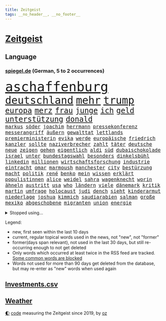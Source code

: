 ```yaml
---
title: Zeitgeist
tags: __no_header__, __no_footer__
---
```


# [Zeitgeist](https://oliz.io/zeitgeist/)

## Language

<h3><a href="https://www.spiegel.de" target="_blank">spiegel.de</a> (German, 5 to 2 occurrences)</h3>
<p style="font-family:monospace">
<span style="font-size:32pt"><a href="news_links.html#aschaffenburg" class="new">aschaffenburg</a></span>
<br>
<span style="font-size:25pt"><a href="news_links.html#deutschland" class="current">deutschland</a></span>
<span style="font-size:25pt"><a href="news_links.html#mehr" class="current">mehr</a></span>
<span style="font-size:25pt"><a href="news_links.html#trump" class="current">trump</a></span>
<br>
<span style="font-size:18pt"><a href="news_links.html#europa" class="current">europa</a></span>
<span style="font-size:18pt"><a href="news_links.html#merz" class="current">merz</a></span>
<span style="font-size:18pt"><a href="news_links.html#frau" class="current">frau</a></span>
<span style="font-size:18pt"><a href="news_links.html#junge" class="current">junge</a></span>
<span style="font-size:18pt"><a href="news_links.html#ich" class="current">ich</a></span>
<span style="font-size:18pt"><a href="news_links.html#geld" class="current">geld</a></span>
<span style="font-size:18pt"><a href="news_links.html#unterstützung" class="current">unterstützung</a></span>
<span style="font-size:18pt"><a href="news_links.html#donald" class="current">donald</a></span>
<br>
<span style="font-size:12pt"><a href="news_links.html#markus" class="current">markus</a></span>
<span style="font-size:12pt"><a href="news_links.html#söder" class="current">söder</a></span>
<span style="font-size:12pt"><a href="news_links.html#joachim" class="current">joachim</a></span>
<span style="font-size:12pt"><a href="news_links.html#herrmann" class="current">herrmann</a></span>
<span style="font-size:12pt"><a href="news_links.html#pressekonferenz" class="current">pressekonferenz</a></span>
<span style="font-size:12pt"><a href="news_links.html#messerangriff" class="current">messerangriff</a></span>
<span style="font-size:12pt"><a href="news_links.html#äußern" class="current">äußern</a></span>
<span style="font-size:12pt"><a href="news_links.html#gewalttat" class="current">gewalttat</a></span>
<span style="font-size:12pt"><a href="news_links.html#lettlands" class="new">lettlands</a></span>
<span style="font-size:12pt"><a href="news_links.html#premierministerin" class="current">premierministerin</a></span>
<span style="font-size:12pt"><a href="news_links.html#evika" class="new">evika</a></span>
<span style="font-size:12pt"><a href="news_links.html#werde" class="current">werde</a></span>
<span style="font-size:12pt"><a href="news_links.html#europäische" class="current">europäische</a></span>
<span style="font-size:12pt"><a href="news_links.html#friedrich" class="current">friedrich</a></span>
<span style="font-size:12pt"><a href="news_links.html#kanzler" class="current">kanzler</a></span>
<span style="font-size:12pt"><a href="news_links.html#sollte" class="current">sollte</a></span>
<span style="font-size:12pt"><a href="news_links.html#naziverbrecher" class="new">naziverbrecher</a></span>
<span style="font-size:12pt"><a href="news_links.html#zahlt" class="current">zahlt</a></span>
<span style="font-size:12pt"><a href="news_links.html#täter" class="current">täter</a></span>
<span style="font-size:12pt"><a href="news_links.html#deutsche" class="current">deutsche</a></span>
<span style="font-size:12pt"><a href="news_links.html#neue" class="current">neue</a></span>
<span style="font-size:12pt"><a href="news_links.html#zeigen" class="current">zeigen</a></span>
<span style="font-size:12pt"><a href="news_links.html#gehen" class="current">gehen</a></span>
<span style="font-size:12pt"><a href="news_links.html#eigentlich" class="current">eigentlich</a></span>
<span style="font-size:12pt"><a href="news_links.html#aldi" class="current">aldi</a></span>
<span style="font-size:12pt"><a href="news_links.html#süd" class="current">süd</a></span>
<span style="font-size:12pt"><a href="news_links.html#dubaischokolade" class="current">dubaischokolade</a></span>
<span style="font-size:12pt"><a href="news_links.html#israel" class="current">israel</a></span>
<span style="font-size:12pt"><a href="news_links.html#unter" class="current">unter</a></span>
<span style="font-size:12pt"><a href="news_links.html#bundestagswahl" class="current">bundestagswahl</a></span>
<span style="font-size:12pt"><a href="news_links.html#besonders" class="current">besonders</a></span>
<span style="font-size:12pt"><a href="news_links.html#dinkelsbühl" class="new">dinkelsbühl</a></span>
<span style="font-size:12pt"><a href="news_links.html#linkedin" class="current">linkedin</a></span>
<span style="font-size:12pt"><a href="news_links.html#millionen" class="current">millionen</a></span>
<span style="font-size:12pt"><a href="news_links.html#wirtschaftsforschung" class="new">wirtschaftsforschung</a></span>
<span style="font-size:12pt"><a href="news_links.html#industrie" class="current">industrie</a></span>
<span style="font-size:12pt"><a href="news_links.html#eintracht" class="current">eintracht</a></span>
<span style="font-size:12pt"><a href="news_links.html#omar" class="current">omar</a></span>
<span style="font-size:12pt"><a href="news_links.html#marmoush" class="current">marmoush</a></span>
<span style="font-size:12pt"><a href="news_links.html#manchester" class="current">manchester</a></span>
<span style="font-size:12pt"><a href="news_links.html#city" class="current">city</a></span>
<span style="font-size:12pt"><a href="news_links.html#bestürzung" class="current">bestürzung</a></span>
<span style="font-size:12pt"><a href="news_links.html#macht" class="current">macht</a></span>
<span style="font-size:12pt"><a href="news_links.html#politik" class="current">politik</a></span>
<span style="font-size:12pt"><a href="news_links.html#rené" class="current">rené</a></span>
<span style="font-size:12pt"><a href="news_links.html#benko" class="current">benko</a></span>
<span style="font-size:12pt"><a href="news_links.html#mein" class="current">mein</a></span>
<span style="font-size:12pt"><a href="news_links.html#wissen" class="current">wissen</a></span>
<span style="font-size:12pt"><a href="news_links.html#erklärt" class="current">erklärt</a></span>
<span style="font-size:12pt"><a href="news_links.html#populistinnen" class="new">populistinnen</a></span>
<span style="font-size:12pt"><a href="news_links.html#alice" class="current">alice</a></span>
<span style="font-size:12pt"><a href="news_links.html#weidel" class="current">weidel</a></span>
<span style="font-size:12pt"><a href="news_links.html#sahra" class="current">sahra</a></span>
<span style="font-size:12pt"><a href="news_links.html#wagenknecht" class="current">wagenknecht</a></span>
<span style="font-size:12pt"><a href="news_links.html#worin" class="new">worin</a></span>
<span style="font-size:12pt"><a href="news_links.html#ähneln" class="current">ähneln</a></span>
<span style="font-size:12pt"><a href="news_links.html#austritt" class="current">austritt</a></span>
<span style="font-size:12pt"><a href="news_links.html#usa" class="current">usa</a></span>
<span style="font-size:12pt"><a href="news_links.html#who" class="current">who</a></span>
<span style="font-size:12pt"><a href="news_links.html#ländern" class="current">ländern</a></span>
<span style="font-size:12pt"><a href="news_links.html#viele" class="current">viele</a></span>
<span style="font-size:12pt"><a href="news_links.html#dänemark" class="current">dänemark</a></span>
<span style="font-size:12pt"><a href="news_links.html#kritik" class="current">kritik</a></span>
<span style="font-size:12pt"><a href="news_links.html#martin" class="current">martin</a></span>
<span style="font-size:12pt"><a href="news_links.html#umfrage" class="current">umfrage</a></span>
<span style="font-size:12pt"><a href="news_links.html#holocaust" class="current">holocaust</a></span>
<span style="font-size:12pt"><a href="news_links.html#judi" class="new">judi</a></span>
<span style="font-size:12pt"><a href="news_links.html#dench" class="new">dench</a></span>
<span style="font-size:12pt"><a href="news_links.html#sieht" class="current">sieht</a></span>
<span style="font-size:12pt"><a href="news_links.html#kinderarmut" class="new">kinderarmut</a></span>
<span style="font-size:12pt"><a href="news_links.html#niederlage" class="current">niederlage</a></span>
<span style="font-size:12pt"><a href="news_links.html#joshua" class="current">joshua</a></span>
<span style="font-size:12pt"><a href="news_links.html#kimmich" class="current">kimmich</a></span>
<span style="font-size:12pt"><a href="news_links.html#saudiarabien" class="current">saudiarabien</a></span>
<span style="font-size:12pt"><a href="news_links.html#salman" class="current">salman</a></span>
<span style="font-size:12pt"><a href="news_links.html#große" class="current">große</a></span>
<span style="font-size:12pt"><a href="news_links.html#mexiko" class="current">mexiko</a></span>
<span style="font-size:12pt"><a href="news_links.html#abgeschobene" class="new">abgeschobene</a></span>
<span style="font-size:12pt"><a href="news_links.html#migranten" class="current">migranten</a></span>
<span style="font-size:12pt"><a href="news_links.html#union" class="current">union</a></span>
<span style="font-size:12pt"><a href="news_links.html#energie" class="current">energie</a></span>
</p>
<details>
<summary>Stopped using...</summary>
<p class="former" style="font-size:12pt">
linie(1555) gefährliche(1554) also(1553) belarus(1553) beobachten(1553) hsv(1553) hört(1553) brüssel(1552) sv(1552) unabhängige(1552) wechseln(1552) arbeitnehmer(1551) erklärung(1551) geschäfte(1551) jedem(1551) jobs(1551) pflege(1551) erschossen(1550) gefährlichen(1550) gewaltig(1550) tragen(1550) verfolgen(1550) angeklagte(1549) beispielen(1549) daher(1549) entdeckte(1549) fielen(1549) kolumnist(1549) kraftvoll(1549) literatur(1549) ronaldo(1549) zuschauer(1549) ankündigung(1548) bewohner(1548) carsten(1548) donnerstag(1548) einigung(1548) landtag(1548) philippinen(1548) besitzer(1547) gastgeber(1547) niedersachsen(1547) wege(1547) zeitweise(1547) bestellt(1546) brücke(1546) bundesrepublik(1546) dauerhaft(1546) freiheitsstrafe(1546) herbst(1546) litauen(1546) sichern(1546) wettbewerb(1546) 2019(1545) co₂(1545) gesundheitsminister(1545) rettet(1545) schiedsrichter(1545) stolz(1545) texas(1545) verhandelt(1545) entwurf(1544) fußballprofi(1544) nordsee(1544) polens(1544) verpflichtet(1544) 31(1543) bestimmt(1543) enthüllt(1543) netzwerk(1543) sports(1543) tötung(1543) augsburg(1542) ausfallen(1542) beschlossen(1542) stammt(1542) verbindet(1542) vertrauen(1542) beziehungen(1541) empört(1541) i(1541) regt(1541) trainiert(1541) 3(1540) erneuten(1540) geheimnis(1540) nürnberg(1540) distanz(1539) produktion(1539) richtige(1539) träumen(1539) ii(1538) kontakte(1537) jüngere(1536) triumph(1534) gesetze(1533) schäden(1533) vieles(1533) belegen(1532) geprägt(1531) meinen(1531) mission(1531) pflicht(1531) presse(1531) halb(1530) heftigen(1530) mehrerer(1530) einschränkungen(1528) bestmarke(1527) konkrete(1527) umgeht(1523) rettung(1522) gehörte(1521) frisch(1520) katharina(1507) maschinen(1484) berichtete(1458) gestanden(1330) sammelt(1293) truppe(1292) verdi(1290) freigesprochen(1274) verbunden(1273) verurteilung(1269) kameras(1244) konzerns(1242) erkrankte(1240) ukrainischer(1238) angestellten(1220) vorfeld(1194) regierungschefin(1179) elke(1176) heidenreich(1176) wichtiges(1174) roth(1158) verteidiger(1154) luftwaffe(1153) militärischen(1137) ukrainer(1117) gefechte(1101) genehmigt(1101) propaganda(1099) herausgefunden(1072) verantwortlichen(1059) baustelle(1027) hochrangigen(1022) wall(1006) aufeinander(980) grünenpolitikerin(960) kaffee(944) misshandelt(938) neustart(926) partnerin(919) verstoßen(918) verzeichnet(918) rettungsaktion(907) folgten(904) chinesen(899) drohnenangriff(894) island(888) subventionen(886) führten(880) raten(876) ereignet(850) zurückkehren(850) ersetzt(842) einsamkeit(833) grenzgebiet(824) methoden(822) pjöngjang(819) forschung(811) erreichbar(792) ausgemacht(787) redet(780) abbauen(776) pop(769) verbindungen(767) wechselte(766) tauchte(750) legendäre(749) perfekten(748) fahnder(738) sachsens(727) erleidet(726) flaschen(720) ricarda(717) ständig(714) freiwillige(705) jäger(704) niederländischen(701) schweres(698) vermeintliche(692) uefa(691) außergewöhnlich(687) panik(687) ministerpräsidenten(685) uhren(685) 15jähriger(671) rio(669) angenommen(667) laden(667) kreuz(665) betreiben(663) dringen(661) fließen(661) björn(659) diplomatische(648) heimlich(648) schließung(647) angerichtet(642) dringt(634) 13jährige(633) schottischen(629) amtsinhaber(628) jagen(618) forscherin(615) kretschmer(610) arabischen(608) lied(607) rechter(604) gelände(597) schockiert(596) schlagabtausch(594) gehandelt(590) bundeshaushalt(589) fürth(580) wuchs(579) unterschied(571) basis(565) 2013(564) milliardenschweren(560) obersten(554) fußballem(553) prägte(553) stellenabbau(550) flieger(548) erweitert(545) popstars(542) stockt(541) desaster(536) politikerinnen(535) schönste(531) staus(530) häfen(528) stützen(525) 96(512) militärhilfe(511) nordkoreas(501) 03(497) afdchef(494) goldenen(494) umgehend(494) beute(492) weitet(484) tvsender(483) moritz(477) lebende(472) getöteter(469) verheiratet(467) raumstation(458) medizinische(457) tabellenführung(455) taugen(453) asylverfahren(452) hinterlässt(450) emotionaler(444) erfindung(444) gewähren(432) kilo(430) adam(423) menschenrechte(422) recep(421) tayyip(421) mangelt(417) beyoncé(415) beschuldigte(414) stellten(414) influencerin(413) verhält(411) bombardiert(410) signalisiert(409) produzent(408) wisconsin(408) gespalten(407) figur(402) islamische(398) bedrängnis(393) trauen(389) buchempfehlungen(385) positives(385) vergleichsweise(385) riesigen(383) aufgebaut(382) versteht(382) ermittlungsverfahren(381) zeitalter(381) 93(380) is(380) astronauten(378) iss(378) aufstellen(377) finanziellen(372) temu(370) bunker(368) hugh(368) rutscht(366) australischer(362) mögen(360) audi(359) ehren(351) allgegenwärtig(343) fehlenden(343) matteo(343) sony(343) potsdam(341) indes(339) 160(338) jackson(337) spottet(337) harvey(334) erleichtert(333) konzept(333) potsdamer(333) reihenweise(333) minderjährigen(328) verbotene(328) schwein(327) plänen(326) realistische(324) alzheimer(323) begeistern(323) fraglich(323) hing(322) ausmacht(319) gerieten(318) mitarbeiterin(317) falscher(316) garweg(315) potter(314) pferde(312) übertrieben(312) fair(311) vermittler(311) sitze(310) rihanna(308) 35000(306) mitmachen(305) fremden(304) heilbronn(303) ehen(302) erfüllung(301) jacht(301) tasche(299) angeschlagene(298) lizenz(296) operationen(296) pogačar(296) tadej(296) andrang(295) segeln(292) verstappen(292) geringer(291) porträt(287) spitzenkandidaten(287) panne(283) rekonstruieren(283) einblick(281) afdabgeordneter(280) matchwinner(279) bekannter(277) faktencheck(276) ruhrgebiet(275) studien(274) verläuft(273) vorfahren(272) fußballbund(271) staatschefs(270) fußballers(269) bräuchte(264) techniken(261) relativ(258) chinese(256) mischt(256) diplomatischen(255) vergisst(254) entgeht(253) pelosi(252) weltgrößten(252) konzerten(251) regelung(251) usgericht(251) bmw(250) fuchs(250) kriselnden(248) autobranche(247) gezielten(246) jessica(244) menschheit(244) premiers(243) euphorie(242) kadyrow(242) ramsan(242) raumschiff(241) kommentare(240) leitete(240) geldwäsche(239) begeisterung(238) flüchtlingslager(238) hitlers(238) mercedesbenz(238) jeweiligen(237) 21jährige(236) flop(236) verbrecher(236) verpassten(236) unbekanntes(235) tischtennis(234) mysteriösen(232) heidenreichs(231) m(231) beschließen(230) vorteile(229) einzig(228) planten(228) afrikanische(227) auseinandersetzungen(226) fernost(226) schärferes(225) vergleichen(224) veronika(224) griechische(222) schumachers(222) heinz(221) staatsbesuch(220) entwirft(219) googles(218) shitstorm(218) stich(218) ausgebrannt(217) stadtverwaltung(216) verschwörungsmythen(216) beißt(215) durchschnittlich(211) verwaltungsgericht(211) gabe(210) anfangs(208) verwüstet(208) existieren(207) verzehr(207) cockpit(206) zurückzahlen(206) indische(205) lauern(205) irgendwann(204) seltenen(204) zwischenzeitlich(202) grünenabgeordnete(200) nachtzug(199) bundeskriminalamt(198) kräftige(198) vielfalt(196) postings(195) mob(194) rechtliche(194) gabriel(193) leeren(192) moderierte(192) abgerissen(191) englands(191) feuert(191) look(190) gündoğan(189) i̇lkay(189) zulassung(189) brat(188) passende(188) usmilitär(188) bekamen(187) medikament(187) ruf(187) erfinden(186) nations(184) zeichnen(184) blutige(182) erwischt(182) wahrscheinlicher(180) erotik(179) oberfläche(179) selbstzweifel(179) afdwähler(178) krankenwagen(178) legende(176) waffengewalt(176) erkunden(175) satellitenbilder(174) gewaltsame(173) niedrigsten(173) verkörpert(173) zuspruch(173) clips(172) cnn(172) geschah(172) massen(171) erpressung(170) löschen(168) vorgeschlagen(168) überfiel(168) erschöpfung(167) gruppenphase(167) age(166) mafia(165) martina(165) sekte(165) 25000(164) finanzministerin(164) gewehr(164) sparprogramm(164) knüpfen(163) potenzielle(163) behauptete(161) dir(160) merkt(160) transport(160) kolumbianischen(159) lächerlich(159) iron(158) analysen(157) 73(156) ausgestattet(156) eigenschaften(156) funktion(155) bond(153) gegenschlag(152) verzeihung(152) riese(151) längeren(150) racing(150) renate(150) rennfahrer(149) rufe(149) entschuldigte(148) gründlich(148) sprengsatz(147) umweltkatastrophe(147) 1993(146) gemeinsamkeiten(146) einladen(145) ifoindex(145) kunstwerke(145) valley(145) zurückschlagen(144) weltrekorde(143) ermöglicht(142) riskant(142) autokrat(141) charts(140) schwerin(140) signale(140) ceo(138) terroranschlag(138) australische(137) neumann(137) würzburg(137) abgebaut(136) asiatischen(136) autofahrten(136) filialen(136) sparpläne(136) biologische(135) jamie(135) landstraßen(135) ifoinstituts(134) verbannt(134) verweis(134) hassan(133) berufliche(132) diplomaten(132) erstattet(132) frauenrechte(132) waffenhilfe(132) arbeitsplätze(131) ikea(130) polnischer(130) borg(129) brasilianischen(129) steuerzahler(129) überrumpelt(129) bauarbeiten(128) benutzte(128) fußballweltverband(128) verkörperte(127) basketballweltmeister(126) betäubt(126) burkhard(126) echt(126) risse(126) dietmar(125) gunn(125) zwischenbilanz(125) 007(124) anschlags(124) einzusetzen(124) globaler(124) mpox(124) nachhaltig(124) mpoxvariante(123) spieltag(123) trost(123) witze(123) beweis(122) finanzexperte(122) zwangsweise(122) angeschossen(121) ladesäulen(121) mahnung(121) miss(121) sc(119) sobald(119) alex(118) erreger(118) gefördert(118) kloeppel(118) unverzichtbar(118) festgenommene(117) karsten(117) emiraten(116) langsamer(116) ten(116) befugnisse(115) begleichen(115) gestiegenen(115) südfrankreich(115) aufhört(114) restauriert(114) sportlern(114) essenziell(113) landesverbände(113) vergabe(113) abgeschnitten(112) alleine(112) bestätigten(112) abc(111) apprentice(111) vwchef(111) zulässig(111) jugendtrainer(110) teuersten(110) auslosung(109) dfbkapitän(109) dua(109) hoppenstedt(109) lipa(109) notwendig(109) udo(109) eingestuften(108) verunglückten(108) horrenden(107) ding(106) dreieinhalb(106) elversberg(106) inland(106) lebensmittelpreise(105) vermittelt(103) achillessehne(102) aston(102) lebender(102) spiegelrecherchen(102) dreier(101) enttäuschungen(101) 1200(100) exrafterrorist(100) infiziert(100) vergewaltigungsprozess(100) rätselhaften(99) schwergewicht(99) eingeliefert(98) einziehen(98) indigene(98) jordanien(98) rtl+(98) tvmoderator(98) flutopfer(97) ufer(97) fabriken(96) juristischen(96) techno(96) usedom(96) bescheiden(95) fernzuhalten(95) silke(95) stunts(95) wmqualifikation(95) bösen(94) rockstar(94) ursprung(94) verwandten(94) ausgebeutet(93) günstigere(93) streamingdienst(93) volkswagens(93) weltfußballer(93) bomber(91) country(91) verbotenen(91) afc(90) hermann(90) raabs(90) schlüsse(90) siegesserie(90) todesurteil(90) verroht(90) 17jährigen(89) a6(89) augenarzt(89) billig(89) erpresser(89) gewaschen(89) igor(89) misere(89) tierischen(89) hape(88) kerkeling(88) passend(88) sechsjährige(88) verstorbenem(88) eilt(87) führungspersonal(87) lehmann(87) nsdap(87) täuschte(87) unterschiedliche(87) erschreckend(86) frische(86) prozessbeginn(86) sensible(86) bundespartei(85) dementsprechend(85) filmförderung(85) gestützt(85) giro(85) minutenprotokoll(85) neuverfilmung(85) segeberg(85) techniker(85) zusammenbringt(85) gedankenkarussell(84) kommandeur(84) machtoption(84) massenmörder(84) nachgefragt(84) pubs(84) schenken(84) tarifgespräche(84) überwältigt(84) ergeht(83) flugobjekte(83) fotografieren(83) schrammt(83) wohnhäuser(83) aktueller(82) esse(82) kräftigen(82) semester(82) transsexuelle(82) voraussichtlich(82) antisemitischen(81) krankenstand(81) lev(81) oregon(81) vorhersage(81) adnoc(80) beheben(80) covestro(80) erik(80) führungskräfte(80) kern(80) telefonnummer(80) ölkonzern(80) arafat(79) bezogen(79) expolizist(79) schmieden(79) transfermarkt(79) weltmeisterschaft(79) fehleinschätzung(78) fünfjährige(78) jersey(78) landesinneren(78) stanley(78) tötungsdelikts(78) unvorhergesehenen(78) bedrohte(77) gedenkt(77) ingenieure(77) kristina(77) menü(77) pflegeversicherung(77) beispielloser(76) dankbarkeit(76) geoffrey(76) kürzel(76) leihgabe(76) sportvereinen(76) antoine(75) autokennzeichen(75) kategorie(75) 50jährige(74) bemängelt(74) didi(74) geburtenrate(74) heizungsgesetz(74) höchstens(74) sperrung(74) produktionskosten(73) rekrutierung(73) spiegeltexte(73) unerreichbar(73) winzig(73) engelshaar(72) exklusiv(72) gebäuden(72) kitamisere(72) kulturellen(72) pistazienfüllung(72) schokolade(72) zusammenarbeiten(72) bibel(71) britta(71) epos(71) freundlicher(71) grant(71) kita(71) präsenz(71) regierungschefs(71) rekordniveau(71) sandberg(71) spiegelkorrespondentin(71) bundesrat(70) deckte(70) dunkelheit(70) heftigem(70) knapper(70) nette(70) norbert(70) spitzenspiel(70) apokalypse(69) empfehlenswert(69) erzieher(69) erzieherinnen(69) flüchtlingsboot(69) gleichgesinnten(69) wahnsinnig(69) avignonprozess(68) fortan(68) herrschte(68) kantersieg(68) lachen(68) meilenstein(68) mobilfunk(68) passe(68) strukturellen(68) adventskalender(67) ernüchternd(67) familienpolitik(67) finn(67) hefter(67) spohr(67) studios(67) unternehmensberater(67) verdienenden(67) absoluter(65) anfliegende(65) effiziente(65) entlastungen(65) floss(65) grundschule(65) schubert(65) topverdiener(65) verstorbener(65) delfine(64) erkältung(64) spiegeljournalistin(64) superman(64) werkstattkosten(64) 80000(63) leseempfehlungen(63) schlappe(63) wissenschaftsredaktion(63) bas(62) beleg(62) bärbel(62) door(62) guido(62) kasan(62) krisenherden(62) modellen(62) steuerentlastungen(62) tarifstreit(62) verbrennen(62) weiden(62) aka(61) andrij(61) gefährdung(61) klimageld(61) liv(61) psychiatrischen(61) selfcare(61) sexpartys(61) strömquist(61) verwandte(61) aufzuschreiben(60) fußballliga(60) gelder(60) geldtransportbranche(60) greuther(60) mietpreisbremse(60) nordgaza(60) rüstungsexporte(60) schachweltmeister(60) journal(59) leuven(59) noalynn(59) vertretungen(59) bewaffnung(58) enormer(58) kraftvolle(58) asia(57) bewunderung(57) dunkles(57) kredit(57) that(57) verschenkt(57) bestehe(56) nordosten(56) offizieller(56) tierschutz(56) tortur(56) waggons(56) 13jährigen(55) 39(55) ausdruck(55) bedrohungen(55) blatt(55) deutschkolumne(55) grenell(55) hag(55) hinterließ(55) kostümiert(55) megaprojekt(55) nova(55) wolfsburgs(55) 78(54) gysi(54) krankgeschrieben(54) luftaufnahmen(54) löhne(54) rúben(54) taurusmarschflugkörper(54) topdiplomaten(54) abschaltung(53) elbtower(53) helena(53) kalkulieren(53) mahnte(53) propagandashow(53) sound(53) verspätet(53) ökonomische(53) bosnien(52) eingeleitet(52) hamburgs(52) kleinsten(52) sexismus(52) usbotschafter(52) angebliches(51) gesundheitsrisiken(51) klimaziele(51) rappt(51) sexy(51) süßes(51) tagesschau(51) versetzte(51) wiedereröffnet(51) bournemouth(50) gespür(50) glänzen(50) kommissarin(50) madison(50) schulzeit(50) university(50) absoluten(49) anrufer(49) nets(49) sparplan(49) umgestellt(49) verstieß(49) village(49) abouchaker(48) beliebte(48) beten(48) bundestagspräsidentin(48) facebookpost(48) herausgegeben(48) jayz(48) millionenstrafe(48) neckar(48) sommerzeit(48) spiegeltvreporter(48) urwald(48) augenblick(47) drittligist(47) gruselkabinett(47) koalitionsstreit(47) orlando(47) smartwatch(47) smog(47) strafverfahren(47) usbörse(47) verkleideter(47) homosexuelle(46) rechnete(46) schweinen(46) bahnfahren(45) gröner(45) kathedrale(45) kleinste(45) mitarbeitenden(45) tansania(45) transparent(45) ausreichenden(44) außenministers(44) echtheit(44) kinderkrankenhaus(44) künast(44) mitbringen(44) russlandfreundlichen(44) feuerwerkskörpern(43) frühestens(43) kukies(43) sprint(43) wehtun(43) bratsommer(42) involviert(42) münchnerinnen(42) rückführung(42) verhöhnt(42) atalanta(41) impfquoten(41) bergamo(40) beschlüsse(40) bildungsweg(40) camus(40) innovative(40) ozean(40) popkonzert(40) rituale(40) sozialdemokratin(40) streaming(40) weiterfahren(40) zukunftspläne(40) dortige(39) fahrplan(39) kennzeichen(39) personalentscheidungen(39) spielchen(39) abkehr(38) einlegen(38) bundestages(37) delegation(37) entschädigungen(37) esslingen(37) etablierte(37) haldenwang(37) lästige(37) malte(37) scholz'(37) unerfahrenen(37) versicherten(37) dobrindt(36) levi(36) unsicheren(36) autoreifen(35) graça(35) keineswegs(35) peters(35) weihnachtsferien(35) bisheriger(34) erschütternd(34) resilienz(34) telefonat(34) erpressen(33) funkspruch(33) hort(33) kaufmann(33) schuldgefühle(33) verwundete(33) abschreiben(32) begehrt(32) comicfigur(32) dringender(32) einspruch(32) entfesselt(32) gans(32) gebaute(32) gesteckt(32) tanz(32) fluchen(31) gisele(31) grauens(31) janeiro(31) interpretieren(30) kleid(30) kulturstaatsministerin(30) lieferengpässen(30) religion(30) stadtteilen(30) terminiert(30) wahlkampfmodus(30) dutzendfache(29) hsvtrainer(29) jahrzehnts(29) leerstand(29) schmerzlich(29) tarif(29) ältestes(29) überzeugten(29) brandmauer(28) zulieferern(28) dichter(27) höhen(27) r(27) spießig(27) verrate(27) augenblicke(26) birgt(26) entwürfe(26) speisen(26) startrainer(26) timo(26) wohlhabenden(26) zehnjährigen(26) 2005(25) bezieht(25) general(25) høiby(25) knappheit(25) kronprinzessin(25) marius(25) nuklearen(25) rumäniens(25) sehnsuchtsort(25) val(25) verlauf(25) feuerte(24) gerald(24) gnirke(24) landeskriminalamt(24) mettemarits(24) personalnot(24) sag(24) sprüche(24) wärmeversorgung(24) abwasser(23) kinderlähmung(23) polioviren(23) rheinischbergischen(23) tarifkonflikt(23) tränengas(23) aufklärt(22) herrn(22) komödien(22) regierenden(22) toxischer(22) traditionen(22) völkerrecht(22) beatle(21) dommaraju(21) fluggesellschaft(21) grübeln(21) gukesh(21) handelskrieg(21) lichterglanz(21) rebellen(21) selbstoptimierung(21) spionierte(21) wohnungsmarkt(21) zurückgerufen(21) benz(20) bielefeld(20) brutaler(20) einziges(20) geflüchteter(20) großstadt(20) handelskriegs(20) neuester(20) pfälzerwald(20) strategiepapier(20) brian(19) games(19) grimm(19) mariupol(19) thompson(19) torwarts(19) uboote(19) gerutscht(18) medizinischen(18) steigert(18) verleumdungsklage(18) evan(17) höhle(17) natomitgliedschaft(17) ubooten(17) wiedergewählt(17) zuließ(17) 62jährige(16) assads(16) feigenbaums(16) interimstrainer(16) kürzesten(16) mache(16) merlin(16) neuss(16) polzin(16) rasoulof(16) rupert(16) saat(16) überraschungen(16) ausfuhr(15) diwstudie(15) dramé(15) interessieren(15) mouhamed(15) spionageabwehr(15) verbrauchern(15) verona(15) wiederum(15) ernsten(14) günstigste(14) ifoumfrage(14) konkurrieren(14) mammut(14) schauspielerinnen(14) verschlechtert(14) amüsiert(13) entfliehen(13) eujustizkommissar(13) luigi(13) möller(13) reynders(13) amateurvideos(12) assadfamilie(12) blind(12) boni(12) freigegeben(12) lernte(12) problemlos(12) syrerinnen(12) tänzerinnen(12) verbrennungsmotor(12) angekurbelt(11) drucks(11) einnahme(11) summen(11) usrepräsentantenhauses(11) volksbank(11) zwillingstöchter(11)
</p>
</details>
<p>Legend:
<ul>
<li><span class="new">new</span>, first seen within the last 10 days</li>
<li><span class="current">current</span>, regular topical words used in the news, not "new", not "former"</li>
<li><span class="former">former(days span relevant)</span>, not used in the last 30 days, but still re-occurring enough to not get deleted</li>
<li>Only words which occurred at least twice in the RSS feed are tracked. <a href="language/filters.py">Some common words are blocked</a></li>
<li>Words not used for more than 90 days get deleted from the database, but may re-enter as "new" words when used again</li>
</ul>
</p>

## [Investments](investments.html)[.csv](investments.csv)

## [Weather](weather.html)

<footer>
<a href="javascript:toggleTheme()" class="nav">🌓</a>
<a href="https://github.com/ooz/zeitgeist">code</a> measuring the Zeitgeist since 2019, by <a href="https://oliz.io">oz</a>
</footer>
